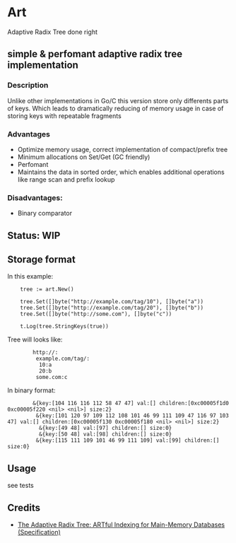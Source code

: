 # Art 
Adaptive Radix Tree done right

## simple & perfomant adaptive radix tree implementation

### Description
Unlike other implementations in Go/C this version store only differents parts of keys. Which leads to dramatically reducing of memory usage in case of storing keys with repeatable fragments

### Advantages

 - Optimize memory usage, correct implementation of compact/prefix tree
 - Minimum allocations on Set/Get (GC friendly)
 - Perfomant
 - Maintains the data in sorted order, which enables additional operations like range scan and prefix lookup

### Disadvantages:
 
 - Binary comparator


## Status: WIP

## Storage format
In this example:
```
	tree := art.New()

	tree.Set([]byte("http://example.com/tag/10"), []byte("a"))
	tree.Set([]byte("http://example.com/tag/20"), []byte("b"))
	tree.Set([]byte("http://some.com"), []byte("c"))

	t.Log(tree.StringKeys(true))
```
Tree will looks like:
```
        http://:
         example.com/tag/:
          10:a
          20:b
         some.com:c
```
In binary format:
```
        &{key:[104 116 116 112 58 47 47] val:[] children:[0xc00005f1d0 0xc00005f220 <nil> <nil>] size:2}
         &{key:[101 120 97 109 112 108 101 46 99 111 109 47 116 97 103 47] val:[] children:[0xc00005f130 0xc00005f180 <nil> <nil>] size:2}
          &{key:[49 48] val:[97] children:[] size:0}
          &{key:[50 48] val:[98] children:[] size:0}
         &{key:[115 111 109 101 46 99 111 109] val:[99] children:[] size:0}
```

## Usage

see tests

## Credits

 - [The Adaptive Radix Tree: ARTful Indexing for Main-Memory Databases (Specification)](https://db.in.tum.de/~leis/papers/ART.pdf)